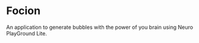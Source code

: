 # Focion
An application to generate bubbles with the power of you brain using Neuro PlayGround Lite.
